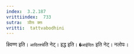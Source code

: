 ```yaml
---
index:  3.2.187
vrittiindex:  733
sutra:  ञीतः क्तः
vritti:  tattvabodhini 
---
```


क्ष्विण्ण इति। `आदितश्चे`ति नेट्। इद्ध इति। `�आईदितः` इति नेट्। नलोपः। 

